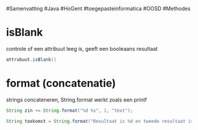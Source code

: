 #Samenvatting #Java #HoGent #toegepasteinformatica #OOSD #Methodes
# isBlank

controle of een attribuut leeg is, geeft een booleaans resultaat
```java
attrubuut.isBlank()
```

# format (concatenatie)

strings concateneren, String.format werkt zoals een printf
```java
String zin += String.format("%d %s", 1, "text");

String toekomst = String.format("Resultaat is %d en tweede resultaat is %d%n", getal1 , getal2);
```


